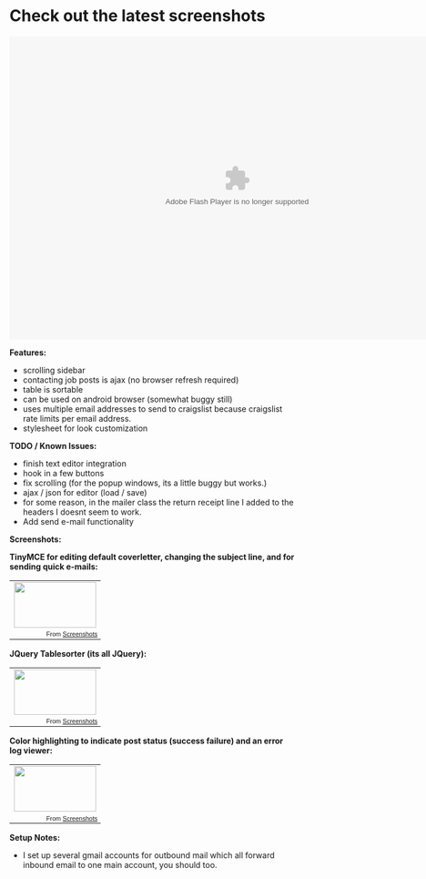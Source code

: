 <h1> Check out the latest screenshots </h1> 

<embed type="application/x-shockwave-flash" src="http://picasaweb.google.com/s/c/bin/slideshow.swf" width="800" height="533" flashvars="host=picasaweb.google.com&hl=en_US&feat=flashalbum&RGB=0x000000&feed=http%3A%2F%2Fpicasaweb.google.com%2Fdata%2Ffeed%2Fapi%2Fuser%2F111553006199761493180%3Falt%3Drss%26kind%3Dphoto%26access%3Dpublic%26psc%3DF%26q%26uname%3D111553006199761493180" pluginspage="http://www.macromedia.com/go/getflashplayer"></embed>

<b>Features:</b>

- scrolling sidebar
- contacting job posts is ajax (no browser refresh required)
- table is sortable 
- can be used on android browser (somewhat buggy still)
- uses multiple email addresses to send to craigslist because craigslist rate limits per email address. 
- stylesheet for look customization 

<b>TODO / Known Issues:</b>

- finish text editor integration 
- hook in a few buttons
- fix scrolling (for the popup windows, its a little buggy but works.) 
- ajax / json for editor (load / save)
- for some reason, in the mailer class the return receipt line I added to the headers I doesnt seem to work.
- Add send e-mail functionality

<b>Screenshots:</b>

<b>TinyMCE for editing default coverletter, changing the subject line, and for sending quick e-mails:</b>
<table style="width:auto;"><tr><td><a href="http://picasaweb.google.com/lh/photo/2bGwfVk7YCvpX6N8H6AjhQ?feat=embedwebsite"><img src="http://lh5.ggpht.com/_0E4GwJQlOT8/TNNv_qKnAXI/AAAAAAAABeo/DAHHK-qO8AE/s144/screenshot1.png" height="80" width="144" /></a></td></tr><tr><td style="font-family:arial,sans-serif; font-size:11px; text-align:right">From <a href="http://picasaweb.google.com/paigeadele/Screenshots?feat=embedwebsite">Screenshots</a></td></tr></table>

<b>JQuery Tablesorter (its all JQuery):</b>
<table style="width:auto;"><tr><td><a href="http://picasaweb.google.com/lh/photo/lKdpnV-pHLyX_N-R0-5bQQ?feat=embedwebsite"><img src="http://lh5.ggpht.com/_0E4GwJQlOT8/TNNv_8sqazI/AAAAAAAABes/akcl8j_K98M/s144/screenhsot2.png" height="80" width="144" /></a></td></tr><tr><td style="font-family:arial,sans-serif; font-size:11px; text-align:right">From <a href="http://picasaweb.google.com/paigeadele/Screenshots?feat=embedwebsite">Screenshots</a></td></tr></table> 

<b> Color highlighting to indicate post status (success failure) and an error log viewer:</b>
<table style="width:auto;"><tr><td><a href="http://picasaweb.google.com/lh/photo/cjynnJB-5MsLAVm9AydecA?feat=embedwebsite"><img src="http://lh5.ggpht.com/_0E4GwJQlOT8/TNNyZg4zEHI/AAAAAAAABe0/1ImODSlRHTY/s144/screenshot3.png" height="80" width="144" /></a></td></tr><tr><td style="font-family:arial,sans-serif; font-size:11px; text-align:right">From <a href="http://picasaweb.google.com/paigeadele/Screenshots?feat=embedwebsite">Screenshots</a></td></tr></table>

<b>Setup Notes:</b>
- I set up several gmail accounts for outbound mail which all forward inbound email to one main account, you should too.
